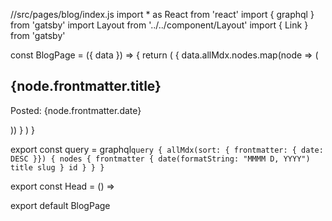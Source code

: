 //src/pages/blog/index.js
import * as React from 'react'
import { graphql } from 'gatsby'
import Layout from '../../component/Layout'
import { Link } from 'gatsby'

const BlogPage = ({ data }) => {
  return (
    <Layout pageTitle="My Blog Posts">
      {
        data.allMdx.nodes.map(node => (
          <article key={node.id}>
            <h2>
              <Link to={/blog/${node.frontmatter.slug}}>
                {node.frontmatter.title}
              </Link>
            </h2>
            <p>Posted: {node.frontmatter.date}</p>
          </article>
        ))
      }
    </Layout>
  )
}

export const query = graphql`
  query {
    allMdx(sort: { frontmatter: { date: DESC }}) {
      nodes {
        frontmatter {
          date(formatString: "MMMM D, YYYY")
          title
          slug
        }
        id
      }
    }
  }
`


export const Head = () => <title>My Blog Posts</title>

export default BlogPage